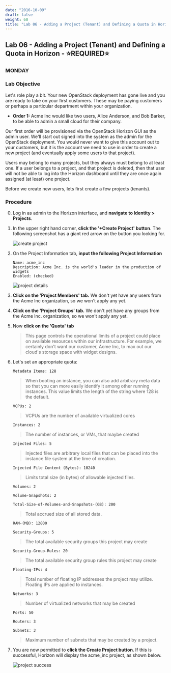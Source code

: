 ```yaml
---
date: "2016-10-09"
draft: false
weight: 60
title: "Lab 06 - Adding a Project (Tenant) and Defining a Quota in Horizon"
---
```


## Lab 06 - Adding a Project (Tenant) and Defining a Quota in Horizon - &#x2B50;REQUIRED&#x2B50;

### MONDAY

### Lab Objective

Let's role play a bit. Your new OpenStack deployment has gone live and you are ready to take on your first customers. These may be paying customers or perhaps a particular department within your organization.

   - **Order 1:** Acme Inc would like two users, Alice Anderson, and Bob Barker, to be able to admin a small cloud for their company.

Our first order will be provisioned via the OpenStack Horizon GUI as the admin user. We'll start out signed into the system as the admin for the OpenStack deployment. You would never want to give this account out to your customers, but it is the account we need to use in order to create a new project (and eventually apply some users to that project).

Users may belong to many projects, but they always must belong to at least one. If a user belongs to a project, and that project is deleted, then that user will not be able to log into the Horizon dashboard until they are once again assigned (at least) one project.

Before we create new users, lets first create a few projects (tenants).

### Procedure

0. Log in as admin to the Horizon interface, and **navigate to Identity > Projects**.

0. In the upper right hand corner, **click the '+Create Project' button**. The following screenshot has a giant red arrow on the button you looking for.

    ![create project](https://alta3.com/labs/images/alta3_lab_02_b_create_project.png)

0. On the Project Information tab, **input the following Project Information**

    ``` 
    Name: acme_inc
    Description: Acme Inc. is the world's leader in the production of widgets 
    Enabled: (checked)
    ```

    ![project details](https://alta3.com/labs/images/alta3_lab_02_b_project_details.png)

0. **Click on the 'Project Members' tab.** We don't yet have any users from the Acme Inc organization, so we won't apply any yet.

0. **Click on the 'Project Groups' tab.** We don't yet have any groups from the Acme Inc. organization, so we won't apply any yet.

0. Now **click on the 'Quota' tab**

    > This page controls the operational limits of a project could place on available resources within our infrastructure. For example, we certainly don't want our customer, Acme Inc, to max out our cloud's storage space with widget designs.

0. Let's set an appropriate quota: 

    `Metadata Items: 128`
	
    > When booting an instance, you can also add arbitrary meta data so that you can more easily identify it among other running instances. This value limits the length of the string where 128 is the default.

    `VCPUs: 2`
	
    > VCPUs are the number of available virtualized cores

    `Instances: 2` 
	
    > The number of instances, or VMs, that maybe created
    
    `Injected Files: 5`

    > Injected files are arbitrary local files that can be placed into the instance file system at the time of creation. 

    `Injected File Content (Bytes): 10240`

    > Limits total size (in bytes) of allowable injected files.

    `Volumes: 2`

    `Volume-Snapshots: 2`
    
    `Total-Size-of-Volumes-and-Snapshots-(GB): 200`
    
    > Total accrued size of all stored data. 
    
    `RAM-(MB): 12800`

    `Security-Groups: 5`

    > The total available security groups this project may create

    `Security-Group-Rules: 20`

    > The total available security group rules this project may create
   
    `Floating-IPs: 4`
   
    > Total number of floating IP addresses the project may utilize. Floating IPs are applied to instances.
   
    `Networks: 3`
   
    > Number of virtualized networks that may be created
   
    `Ports: 50`
   
    `Routers: 3`
   
    `Subnets: 3`
   
    > Maximum number of subnets that may be created by a project.

0. You are now permitted to **click the Create Project button**. If this is successful, Horizon will display the acme_inc project, as shown below.

    ![project success](https://alta3.com/labs/images/alta3_lab_02_b_project_success.png)
